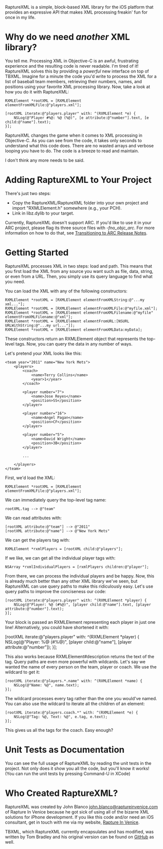 RaptureXML is a simple, block-based XML library for the iOS platform that provides an expressive API that makes XML processing freakin' fun for once in my life.

# Why do we need *another* XML library? #

You tell me.  Processing XML in Objective-C is an awful, frustrating experience and the resulting code is never readable.  I'm tired of it! RaptureXML solves this by providing a *powerful* new interface on top of TBXML.  Imagine for a minute the code you'd write to process the XML for a list of baseball team members, retrieving their numbers, names, and positions using your favorite XML processing library.  Now, take a look at how you do it with RaptureXML:

	RXMLElement *rootXML = [RXMLElement elementFromXMLFile:@"players.xml"];
	
	[rootXML iterate:@"players.player" with: ^(RXMLElement *e) {
		NSLog(@"Player #%@: %@ (%@)", [e attribute:@"number"].text, [e child:@"name"].text);
	}];    

RaptureXML changes the game when it comes to XML processing in Objective-C.  As you can see from the code, it takes only seconds to understand what this code does.  There are no wasted arrays and verbose looping you have to do.  The code is a breeze to read and maintain.

I don't think any more needs to be said.

# Adding RaptureXML to Your Project #

There's just two steps:

  * Copy the RaptureXML/RaptureXML folder into your own project and import "RXMLElement.h" somewhere (e.g., your PCH).
  * Link in libz.dylib to your target.

Currently, RaptureXML doesn't support ARC.  If you'd like to use it in your ARC project, please flag its three source files with _-fno_objc_arc_.  For more information on how to do that, see [Transitioning to ARC Release Notes](https://developer.apple.com/library/ios/#releasenotes/ObjectiveC/RN-TransitioningToARC/Introduction/Introduction.html).

# Getting Started #

RaptureXML processes XML in two steps: load and path.  This means that you first load the XML from any source you want such as file, data, string, or even from a URL.  Then, you simply use its query language to find what you need.

You can load the XML with any of the following constructors:

	RXMLElement *rootXML = [RXMLElement elementFromXMLString:@"...my xml..."];
	RXMLElement *rootXML = [RXMLElement elementFromXMLFile:@"myfile.xml"];
	RXMLElement *rootXML = [RXMLElement elementFromXMLFilename:@"myfile" elementFromXMLFilename:@"xml"];
	RXMLElement *rootXML = [RXMLElement elementFromURL:[NSURL URLWithString:@"...my url..."]];
	RXMLElement *rootXML = [RXMLElement elementFromXMLData:myData];

These constructors return an RXMLElement object that represents the top-level tags. Now, you can query the data in any number of ways.

Let's pretend your XML looks like this:

	<team year="2011" name="New York Mets">
		<players>
			<coach>
				<name>Terry Collins</name>
				<year>1</year>
			</coach>
        
			<player number="7">
				<name>Jose Reyes</name>
				<position>SS</position>
			</player>
        
			<player number="16">
				<name>Angel Pagan</name>
				<position>CF</position>
			</player>
        
			<player number="5">
				<name>David Wright</name>
				<position>3B</position>
			</player>
			
			...
			
		</players>
	</team>

First, we'd load the XML:

	RXMLElement *rootXML = [RXMLElement elementFromXMLFile:@"players.xml"];

We can immediately query the top-level tag name:

	rootXML.tag --> @"team"

We can read attributes with:

	[rootXML attribute:@"team"] --> @"2011"
	[rootXML attribute:@"name"] --> @"New York Mets"

We can get the players tag with:

	RXMLElement *rxmlPlayers = [rootXML child:@"players"];

If we like, we can get all the individual player tags with:

	NSArray *rxmlIndividualPlayers = [rxmlPlayers children:@"player"];

From there, we can process the individual players and be happy.  Now, this is already much better than any other XML library we've seen, but RaptureXML can use query paths to make this ridiculously easy.  Let's use query paths to improve the conciseness our code:

	[rootXML iterate:@"players.player" with: ^(RXMLElement *player) {
		NSLog(@"Player: %@ (#%@)", [player child:@"name"].text, [player attribute:@"number"].text);
	}];    

Your block is passed an RXMLElement representing each player in just one line!  Alternatively, you could have shortened it with:

[rootXML iterate:@"players.player" with: ^(RXMLElement *player) {
	NSLog(@"Player: %@ (#%@)", [player child:@"name"], [player attribute:@"number"]);
}];    

This also works because RXMLElement#description returns the text of the tag. Query paths are even more powerful with wildcards.  Let's say we wanted the name of every person on the team, player or coach.  We use the wildcard to get it:

	[rootXML iterate:@"players.*.name" with: ^(RXMLElement *name) {
		NSLog(@"Name: %@", name.text);
	}];

The wildcard processes every tag rather than the one you would've named.  You can also use the wildcard to iterate all the children of an element:

	[rootXML iterate:@"players.coach.*" with: ^(RXMLElement *e) {
		NSLog(@"Tag: %@, Text: %@", e.tag, e.text);
	}];

This gives us all the tags for the coach.  Easy enough?

# Unit Tests as Documentation #

You can see the full usage of RaptureXML by reading the unit tests in the project.  Not only does it show you all the code, but you'll know it works! (You can run the unit tests by pressing Command-U in XCode)

# Who Created RaptureXML? #

RaptureXML was created by John Blanco <john.blanco@raptureinvenice.com> of Rapture In Venice because he got sick of using all of the bizarre XML solutions for iPhone development.  If you like this code and/or need an iOS consultant, get in touch with me via my website, [Rapture In Venice](http://raptureinvenice.com).

TBXML, which RaptureXML currently encapsulates and has modified, was written by Tom Bradley and his original version can be found on [GitHub](https://github.com/71squared/TBXML#readme) as well.


